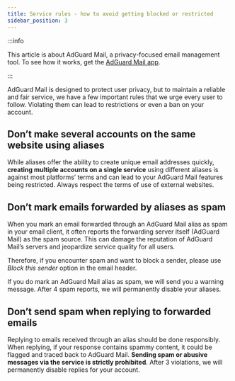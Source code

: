 ```yaml
---
title: Service rules - how to avoid getting blocked or restricted
sidebar_position: 3
---
```


:::info

This article is about AdGuard Mail, a privacy-focused email management tool. To see how it works, get the [AdGuard Mail app](https://agrd.io/download-kb-mail).

:::

AdGuard Mail is designed to protect user privacy, but to maintain a reliable and fair service, we have a few important rules that we urge every user to follow. Violating them can lead to restrictions or even a ban on your account.

## Don’t make several accounts on the same website using aliases

While aliases offer the ability to create unique email addresses quickly, **creating multiple accounts on a single service** using different aliases is against most platforms’ terms and can lead to your AdGuard Mail features being restricted. Always respect the terms of use of external websites.

## Don’t mark emails forwarded by aliases as spam

When you mark an email forwarded through an AdGuard Mail alias as spam in your email client, it often reports the forwarding server itself (AdGuard Mail) as the spam source. This can damage the reputation of AdGuard Mail’s servers and jeopardize service quality for all users.

Therefore, if you encounter spam and want to block a sender, please use *Block this sender* option in the email header.

If you do mark an AdGuard Mail alias as spam, we will send you a warning message. After 4 spam reports, we will permanently disable your aliases.

## Don’t send spam when replying to forwarded emails

Replying to emails received through an alias should be done responsibly. When replying, if your response contains spammy content, it could be flagged and traced back to AdGuard Mail. **Sending spam or abusive messages via the service is strictly prohibited**. After 3 violations, we will permanently disable replies for your account.
